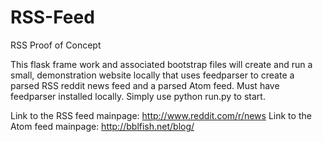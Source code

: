 RSS-Feed
========

RSS Proof of Concept

This flask frame work and associated bootstrap files will create and run a small, demonstration website locally that uses feedparser 
to create a parsed RSS reddit news feed and a parsed Atom feed. Must have feedparser installed locally. Simply use python run.py to start.

Link to the RSS feed mainpage: http://www.reddit.com/r/news
Link to the Atom feed mainpage: http://bblfish.net/blog/
